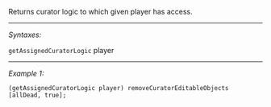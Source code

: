 Returns curator logic to which given player has access.


---
*Syntaxes:*

`getAssignedCuratorLogic` player

---
*Example 1:*

```sqf
(getAssignedCuratorLogic player) removeCuratorEditableObjects [allDead, true];
```